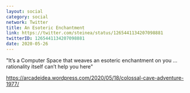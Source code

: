```yaml
---
layout: social
category: social
network: Twitter
title: An Esoteric Enchantment
link: https://twitter.com/steinea/status/1265441134207098881
twitterID: 1265441134207098881
date: 2020-05-26
---
```


"It’s a Computer Space that weaves an esoteric enchantment on you ... rationality itself can’t help you here"

<https://arcadeidea.wordpress.com/2020/05/18/colossal-cave-adventure-1977/>
